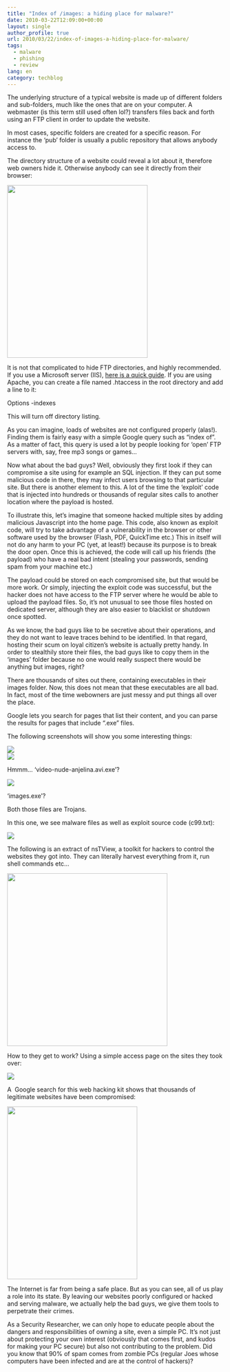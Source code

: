 ```yaml
---
title: "Index of /images: a hiding place for malware?"
date: 2010-03-22T12:09:00+00:00
layout: single
author_profile: true
url: 2010/03/22/index-of-images-a-hiding-place-for-malware/
tags:
  - malware
  - phishing
  - review
lang: en
category: techblog
---
```

The underlying structure of a typical website is made up of different folders and sub-folders, much like the ones that are on your computer. A webmaster (is this term still used often lol?) transfers files back and forth using an FTP client in order to update the website.

In most cases, specific folders are created for a specific reason. For instance the ‘pub’ folder is usually a public repository that allows anybody access to.

The directory structure of a website could reveal a lot about it, therefore web owners hide it. Otherwise anybody can see it directly from their browser:

<div>
  <a href="http://2.bp.blogspot.com/_vaUVXcmC3OI/S6dSoj1vxsI/AAAAAAAABVY/4-vd1CWJ47A/s1600-h/ftp.png" imageanchor="1"><img border="0" height="400" src="http://2.bp.blogspot.com/_vaUVXcmC3OI/S6dSoj1vxsI/AAAAAAAABVY/4-vd1CWJ47A/s400/ftp.png" width="326" /></a>
</div>

It is not that complicated to hide FTP directories, and highly recommended. If you use a Microsoft server (IIS), [here is a quick guide](http://support.microsoft.com/kb/245048). If you are using Apache, you can create a file named .htaccess in the root directory and add a line to it:

Options -indexes

This will turn off directory listing.

As you can imagine, loads of websites are not configured properly (alas!). Finding them is fairly easy with a simple Google query such as “index of”. As a matter of fact, this query is used a lot by people looking for ‘open’ FTP servers with, say, free mp3 songs or games…

Now what about the bad guys? Well, obviously they first look if they can compromise a site using for example an SQL injection. If they can put some malicious code in there, they may infect users browsing to that particular site. But there is another element to this. A lot of the time the ‘exploit’ code that is injected into hundreds or thousands of regular sites calls to another location where the payload is hosted.

To illustrate this, let’s imagine that someone hacked multiple sites by adding malicious Javascript into the home page. This code, also known as exploit code, will try to take advantage of a vulnerability in the browser or other software used by the browser (Flash, PDF, QuickTime etc.) This in itself will not do any harm to your PC (yet, at least!) because its purpose is to break the door open. Once this is achieved, the code will call up his friends (the payload) who have a real bad intent (stealing your passwords, sending spam from your machine etc.)

The payload could be stored on each compromised site, but that would be more work. Or simply, injecting the exploit code was successful, but the hacker does not have access to the FTP server where he would be able to upload the payload files. So, it’s not unusual to see those files hosted on dedicated server, although they are also easier to blacklist or shutdown once spotted.

As we know, the bad guys like to be secretive about their operations, and they do not want to leave traces behind to be identified. In that regard, hosting their scum on loyal citizen’s website is actually pretty handy. In order to stealthily store their files, the bad guys like to copy them in the ‘images’ folder because no one would really suspect there would be anything but images, right?

There are thousands of sites out there, containing executables in their images folder. Now, this does not mean that these executables are all bad. In fact, most of the time webowners are just messy and put things all over the place.

Google lets you search for pages that list their content, and you can parse the results for pages that include “.exe” files.

The following screenshots will show you some interesting things:

<div>
  <a href="http://2.bp.blogspot.com/_vaUVXcmC3OI/S6dTpyYrB5I/AAAAAAAABVs/cgGl50-wwPU/s1600-h/i1.png" imageanchor="1"><img border="0" src="http://2.bp.blogspot.com/_vaUVXcmC3OI/S6dTpyYrB5I/AAAAAAAABVs/cgGl50-wwPU/s1600/i1.png" /></a>
</div>



<div>
  <a href="http://1.bp.blogspot.com/_vaUVXcmC3OI/S6dSotV5GbI/AAAAAAAABVc/OUXHVttFxP0/s1600-h/i2.png" imageanchor="1"><img border="0" src="http://1.bp.blogspot.com/_vaUVXcmC3OI/S6dSotV5GbI/AAAAAAAABVc/OUXHVttFxP0/s1600/i2.png" /></a>
</div>

Hmmm… ‘video-nude-anjelina.avi.exe’?

<div>
  <a href="http://2.bp.blogspot.com/_vaUVXcmC3OI/S6dSo-HXOyI/AAAAAAAABVg/js1KuMxtwSU/s1600-h/i3.png" imageanchor="1"><img border="0" src="http://2.bp.blogspot.com/_vaUVXcmC3OI/S6dSo-HXOyI/AAAAAAAABVg/js1KuMxtwSU/s1600/i3.png" /></a>
</div>

‘images.exe’?

Both those files are Trojans.

In this one, we see malware files as well as exploit source code (c99.txt):

<div>
  <a href="http://3.bp.blogspot.com/_vaUVXcmC3OI/S6dSo7-b-7I/AAAAAAAABVk/YilPclu4MMU/s1600-h/i4.png" imageanchor="1"><img border="0" src="http://3.bp.blogspot.com/_vaUVXcmC3OI/S6dSo7-b-7I/AAAAAAAABVk/YilPclu4MMU/s1600/i4.png" /></a>
</div>

The following is an extract of nsTView, a toolkit for hackers to control the websites they got into. They can literally harvest everything from it, run shell commands etc…

<div>
  <a href="http://4.bp.blogspot.com/_vaUVXcmC3OI/S6dSoyh0aLI/AAAAAAAABVo/EDPAFIamppc/s1600-h/i5.png" imageanchor="1"><img border="0" height="400" src="http://4.bp.blogspot.com/_vaUVXcmC3OI/S6dSoyh0aLI/AAAAAAAABVo/EDPAFIamppc/s400/i5.png" width="372" /></a>
</div>

How to they get to work? Using a simple access page on the sites they took over:

<div>
  <a href="http://3.bp.blogspot.com/_vaUVXcmC3OI/S6dVq5sW1KI/AAAAAAAABVw/VIXwCogSMFw/s1600-h/i6.png" imageanchor="1"><img border="0" src="http://3.bp.blogspot.com/_vaUVXcmC3OI/S6dVq5sW1KI/AAAAAAAABVw/VIXwCogSMFw/s1600/i6.png" /></a>
</div>

A  Google search for this web hacking kit shows that thousands of legitimate websites have been compromised:

<div>
  <a href="http://1.bp.blogspot.com/_vaUVXcmC3OI/S6dVq-hrs1I/AAAAAAAABV0/qjY3E0ccy1k/s1600-h/i7.png" imageanchor="1"><img border="0" height="400" src="http://1.bp.blogspot.com/_vaUVXcmC3OI/S6dVq-hrs1I/AAAAAAAABV0/qjY3E0ccy1k/s400/i7.png" width="302" /></a>
</div>

The Internet is far from being a safe place. But as you can see, all of us play a role into its state. By leaving our websites poorly configured or hacked and serving malware, we actually help the bad guys, we give them tools to perpetrate their crimes.

As a Security Researcher, we can only hope to educate people about the dangers and responsibilities of owning a site, even a simple PC. It’s not just about protecting your own interest (obviously that comes first, and kudos for making your PC secure) but also not contributing to the problem. Did you know that 90% of spam comes from zombie PCs (regular Joes whose computers have been infected and are at the control of hackers)?

<span></span><span></span>